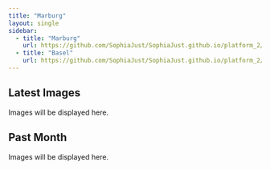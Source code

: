 ```yaml
---
title: "Marburg"
layout: single
sidebar:
  - title: "Marburg"
    url: https://github.com/SophiaJust/SophiaJust.github.io/platform_2/marburg.html
  - title: "Basel"
    url: https://github.com/SophiaJust/SophiaJust.github.io/platform_2/basel.html
---
```


## Latest Images

Images will be displayed here.

## Past Month

Images will be displayed here.
